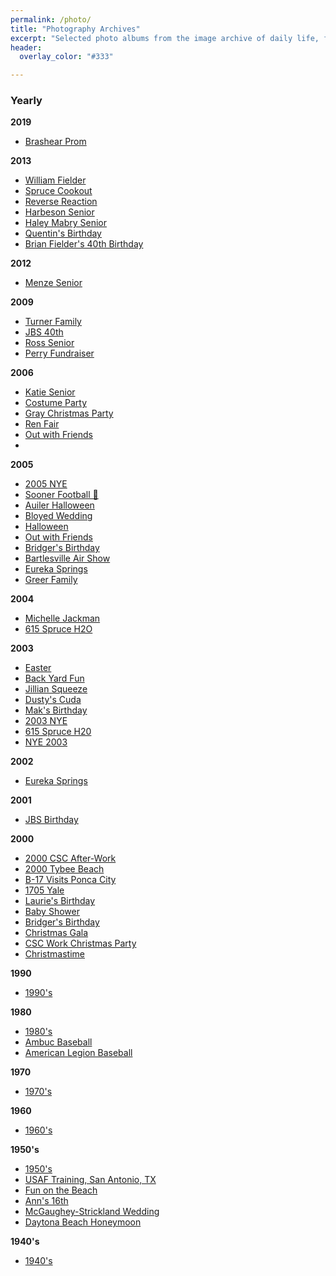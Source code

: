 ```yaml
---
permalink: /photo/
title: "Photography Archives"
excerpt: "Selected photo albums from the image archive of daily life, family gatherings and special events."
header:
  overlay_color: "#333"

---
```

### Yearly
**2019**
- [Brashear Prom](https://photos.app.goo.gl/d943QsctTfo6SNim9)

**2013**
- [William Fielder](https://photos.app.goo.gl/XSXPufNGHmppngoR6)
- [Spruce Cookout](https://photos.app.goo.gl/Hyy9jUYQrAXBgCgv9)
- [Reverse Reaction](https://photos.app.goo.gl/RozeAZCKhfkZPcfy7)
- [Harbeson Senior](https://photos.app.goo.gl/mJTzPoHow7uEVRgo7)
- [Haley Mabry Senior](https://photos.app.goo.gl/BryrSK6FsUxBaKU87)
- [Quentin's Birthday](https://photos.app.goo.gl/7Hk5JNpeZZY3CTfC8)
- [Brian Fielder's 40th Birthday](https://photos.app.goo.gl/zMSyPeVdZixMHRzz8)

**2012**
- [Menze Senior](https://photos.app.goo.gl/N6ugoxCNcmkXtUJdA)

**2009**
- [Turner Family](https://photos.app.goo.gl/vQjEmpuq4N3M9NUK9)
- [JBS 40th](https://photos.app.goo.gl/4zprbK6wBVsavGkK8)
- [Ross Senior](https://photos.app.goo.gl/Ekm4boexEwqCvr7L9)
- [Perry Fundraiser](https://photos.app.goo.gl/nnFeRpX1JHzS5uGbA)

**2006**
- [Katie Senior](https://photos.app.goo.gl/jFzn4Kxq7pDL4XwAA)
- [Costume Party](https://photos.app.goo.gl/EbYAiwBVmgve9Bdu5)
- [Gray Christmas Party](https://photos.app.goo.gl/Chj9rSzug84EKFKQ6)
- [Ren Fair](https://photos.app.goo.gl/b44fgGYKmwdxuLRK8)
- [Out with Friends](https://photos.app.goo.gl/y71dvW4eoLB1nXjLA)
- 

**2005**
- [2005 NYE](https://photos.app.goo.gl/XWz8sBFtFXT2gF768)
- [Sooner Football 🏈](https://photos.app.goo.gl/Vu5cfejqLqKLSaWT9)
- [Auiler Halloween](https://photos.app.goo.gl/mBze7JkVKhYauBGm6)
- [Bloyed Wedding](https://photos.app.goo.gl/dfaSFSESUMxAaD9t9)
- [Halloween](https://photos.app.goo.gl/wbZp89wBY7Yw8bco8)
- [Out with Friends](https://photos.app.goo.gl/ofH1ntETEX8CcnUN6)
- [Bridger's Birthday](https://photos.app.goo.gl/v298RjHWgtqYSmcq6)
- [Bartlesville Air Show](https://photos.app.goo.gl/qbtHBhHj9wsBnuqP9)
- [Eureka Springs](https://photos.app.goo.gl/YwMT1c7mBcWgqXv19)
- [Greer Family](https://photos.app.goo.gl/3o6byVWrrMr5D2T47)

**2004**
- [Michelle Jackman](https://photos.app.goo.gl/vucM4GiUD4AWm3fh7)
- [615 Spruce H2O](https://photos.app.goo.gl/sbXzgpbbsdH5Q1S38)

**2003**
- [Easter](https://photos.app.goo.gl/DvQExg7o1f2FFri87)
- [Back Yard Fun](https://photos.app.goo.gl/gLj3PpN3YgEkScJR7)
- [Jillian Squeeze](https://photos.app.goo.gl/Vi7Xn2928RTY7ULg9)
- [Dusty's Cuda](https://photos.app.goo.gl/Qd7gEUV5ua1RGztc8)
- [Mak's Birthday](https://photos.app.goo.gl/KALpfMknz4EBxfmc6)
- [2003 NYE](https://photos.app.goo.gl/WDPcX1PpSju1QhNt6)
- [615 Spruce H20](https://photos.app.goo.gl/sbXzgpbbsdH5Q1S38)
- [NYE 2003](https://photos.app.goo.gl/WDPcX1PpSju1QhNt6)

**2002**
- [Eureka Springs](https://photos.app.goo.gl/bkx3a1eEg5FryEbg6)

**2001**
- [JBS Birthday](https://photos.app.goo.gl/qF45GXLgyiBD7SaE9)

**2000**
- [2000 CSC After-Work](https://photos.app.goo.gl/HJbL2mipK4WpoZkEA)
- [2000 Tybee Beach](https://photos.app.goo.gl/MNxrh8R4CfiSDP956)
- [B-17 Visits Ponca City](https://photos.app.goo.gl/9U6c86fBJ5QfSzcD6)
- [1705 Yale](https://photos.app.goo.gl/R2pndGb4rsNNH9Q87)
- [Laurie's Birthday](https://photos.app.goo.gl/ebYTB9Q6ECcgSSEs9)
- [Baby Shower](https://photos.app.goo.gl/sTLjdWLFnwYgwgnV7)
- [Bridger's Birthday](https://photos.app.goo.gl/Rh8jPjWbQ2gGhtY29)
- [Christmas Gala](https://photos.app.goo.gl/PaNThP1RmnKybRYD8)
- [CSC Work Christmas Party](https://photos.app.goo.gl/FdVd1RRqRCiFono17)
- [Christmastime](https://photos.app.goo.gl/6VAhVBsjSYrsHz4F9)

**1990**
- [1990's](https://photos.app.goo.gl/5xmQeGDi232TQQP97)

**1980**
- [1980's](https://photos.app.goo.gl/p7C5WGkFcSSqSBFU7)
- [Ambuc Baseball](https://photos.app.goo.gl/DuceBsSXmB9o93Tq7)
- [American Legion Baseball](https://photos.app.goo.gl/F4v2yWd1jGJkpViw5)

**1970**
- [1970's](https://photos.app.goo.gl/Y1E2CT3JEekCFzPu6)

**1960**
- [1960's](https://photos.app.goo.gl/EWq6RnfCwsXgz8LCA)

**1950's**
- [1950's](https://photos.app.goo.gl/CahZu83HXGsyca8x7)
- [USAF Training, San Antonio, TX](https://photos.app.goo.gl/AyuZexm2nBVppJxy5)
- [Fun on the Beach](https://photos.app.goo.gl/6F1bjn5XLmwQMmMF7)
- [Ann's 16th](https://photos.app.goo.gl/MzTFyriRxP866RWw7)
- [McGaughey-Strickland Wedding](https://photos.app.goo.gl/GYq1yJbDcaRzka579)
- [Daytona Beach Honeymoon](https://photos.app.goo.gl/ckWttTeXqQrVn12e8)

**1940's**
- [1940's](https://photos.app.goo.gl/uxnbwdo61iiSTtXc8)
